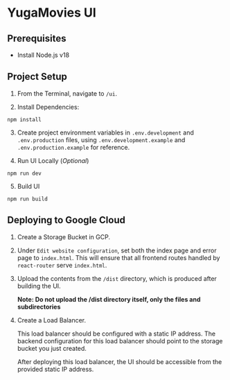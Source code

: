 # YugaMovies UI

## Prerequisites

- Install Node.js v18

## Project Setup

1. From the Terminal, navigate to `/ui`.

2. Install Dependencies:
```
npm install
```

3. Create project environment variables in `.env.development` and `.env.production` files, using `.env.development.example` and `.env.production.example` for reference.

4. Run UI Locally (*Optional*)
```
npm run dev
```
5. Build UI
```
npm run build
```

## Deploying to Google Cloud

1. Create a Storage Bucket in GCP.
2. Under `Edit website configuration`, set both the index page and error page to `index.html`. This will ensure that all frontend routes handled by `react-router` serve `index.html`.

3. Upload the contents from the `/dist` directory, which is produced after building the UI. 
   
   **Note: Do not upload the /dist directory itself, only the files and subdirectories**

4. Create a Load Balancer.

    This load balancer should be configured with a static IP address. The backend configuration for this load balancer should point to the storage bucket you just created.

    After deploying this load balancer, the UI should be accessible from the provided static IP address.